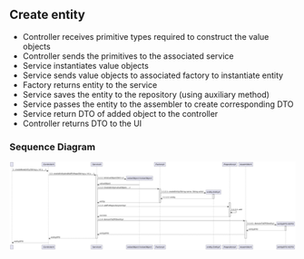## Create entity
- Controller receives primitive types required to construct the value objects
- Controller sends the primitives to the associated service
- Service instantiates value objects
- Service sends value objects to associated factory to instantiate entity
- Factory returns entity to the service
- Service saves the entity to the repository (using auxiliary method)
- Service passes the entity to the assembler to create corresponding DTO
- Service return DTO of added object to the controller
- Controller returns DTO to the UI

### Sequence Diagram
![Sequence Diagram](generalSequenceDiagrams/CreateEntity.png)

